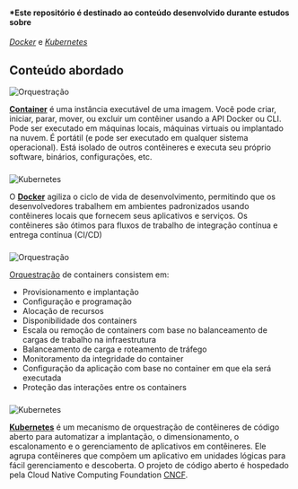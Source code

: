 #### *Este repositório é destinado ao conteúdo desenvolvido durante estudos sobre 
*[Docker](https://github.com/kako13/docker-and-kubernetes/tree/master/YMLS/Alura%20-%20Docker)* 
e 
*[Kubernetes](https://github.com/kako13/docker-and-kubernetes/tree/master/YMLS/Alura%20-%20Kubernetes)*
## Conteúdo abordado
<p>
<img src="https://img.shields.io/badge/Tema-Container-darkred" alt="Orquestração" />
</p>

**[Container](https://docs.docker.com/get-started/)** é uma instância executável de uma imagem. Você pode criar, iniciar, 
parar, mover, ou excluir um contêiner usando a API Docker ou CLI.
Pode ser executado em máquinas locais, máquinas virtuais ou implantado na nuvem.
É portátil (e pode ser executado em qualquer sistema operacional).
Está isolado de outros contêineres e executa seu próprio software, binários, configurações, etc.
###
<p>
<img src="https://img.shields.io/badge/Tecnologia-Docker-blue" alt="Kubernetes" />
</p>

O **[Docker](https://docs.docker.com/get-started/overview/)** agiliza o ciclo de vida de desenvolvimento, permitindo 
que os desenvolvedores trabalhem em ambientes 
padronizados usando contêineres locais que fornecem seus aplicativos e serviços. 
Os contêineres são ótimos para fluxos de trabalho de integração contínua e entrega contínua (CI/CD)
###
<p>
<img src="https://img.shields.io/badge/Tema-Orquestração_de_Containers-darkred" alt="Orquestração" />
</p>

[Orquestração](https://www.redhat.com/pt-br/topics/containers/what-is-container-orchestration) de containers consistem em:

* Provisionamento e implantação
* Configuração e programação
* Alocação de recursos
* Disponibilidade dos containers
* Escala ou remoção de containers com base no balanceamento de cargas de trabalho na infraestrutura
* Balanceamento de carga e roteamento de tráfego
* Monitoramento da integridade do container
* Configuração da aplicação com base no container em que ela será executada
* Proteção das interações entre os containers
###
<p>
 <img src="https://img.shields.io/badge/Tecnologia-Kubernetes-blue" alt="Kubernetes" />
</p>

**[Kubernetes](https://kubernetes.io)** é um mecanismo de orquestração de contêineres de código aberto para automatizar a implantação, o 
dimensionamento, o escalonamento e o gerenciamento de aplicativos em contêineres. Ele agrupa contêineres que compõem um 
aplicativo em unidades lógicas para fácil gerenciamento e descoberta. O projeto de código aberto é hospedado pela Cloud 
Native Computing Foundation [CNCF](https://www.cncf.io). 
